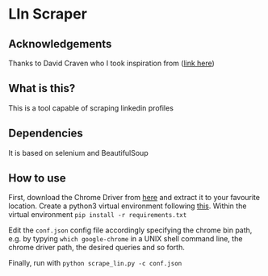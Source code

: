 # LIn Scraper

## Acknowledgements
Thanks to David Craven who I took inspiration from ([link here](https://www.linkedin.com/pulse/how-easy-scraping-data-from-linkedin-profiles-david-craven/))

## What is this? 
This is a tool capable of scraping linkedin profiles

## Dependencies 
It is based on selenium and BeautifulSoup

## How to use
First, download the Chrome Driver from [here](http://chromedriver.chromium.org/) and extract it to your favourite location.
Create a python3 virtual environment following [this](https://docs.python.org/3/tutorial/venv.html).
Within the virtual environment
```pip install -r requirements.txt```

Edit the `conf.json` config file accordingly specifying the chrome bin path, e.g. by typying 
```which google-chrome``` in a UNIX shell command line, the chrome driver path, the desired queries
and so forth. 

Finally, run with 
```python scrape_lin.py -c conf.json```
